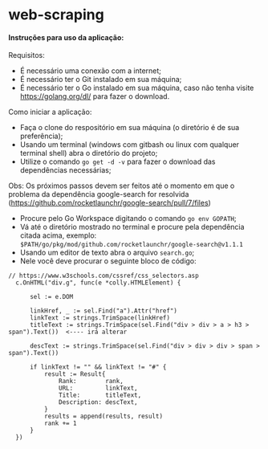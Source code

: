 # web-scraping

#### Instruções para uso da aplicação:

Requisitos:
  - É necessário uma conexão com a internet;
  - É necessário ter o Git instalado em sua máquina;
  - É necessário ter o Go instalado em sua máquina, caso não tenha visite https://golang.org/dl/ para fazer o download.
  
Como iniciar a aplicação:
  - Faça o clone do respositório em sua máquina (o diretório é de sua preferência);
  - Usando um terminal (windows com gitbash ou linux com qualquer terminal shell) abra o diretório do projeto;
  - Utilize o comando `go get -d -v` para fazer o download das dependências necessárias;
  
  Obs: Os próximos passos devem ser feitos até o momento em que o problema da dependência google-search for resolvida (https://github.com/rocketlaunchr/google-search/pull/7/files)
  
  - Procure pelo Go Workspace digitando o comando `go env GOPATH`;
  - Vá até o diretório mostrado no terminal e procure pela dependência citada acima, exemplo:
  `$PATH/go/pkg/mod/github.com/rocketlaunchr/google-search@v1.1.1`
  - Usando um editor de texto abra o arquivo `search.go`;
  - Nele você deve procurar o seguinte bloco de código:
  ```
  // https://www.w3schools.com/cssref/css_selectors.asp
	c.OnHTML("div.g", func(e *colly.HTMLElement) {

		sel := e.DOM

		linkHref, _ := sel.Find("a").Attr("href")
		linkText := strings.TrimSpace(linkHref)
		titleText := strings.TrimSpace(sel.Find("div > div > a > h3 > span").Text())  <---- irá alterar

		descText := strings.TrimSpace(sel.Find("div > div > div > span > span").Text())

		if linkText != "" && linkText != "#" {
			result := Result{
				Rank:        rank,
				URL:         linkText,
				Title:       titleText,
				Description: descText,
			}
			results = append(results, result)
			rank += 1
		}
	})
  ```
